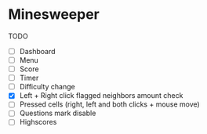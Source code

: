 # Minesweeper #

TODO

- [ ] Dashboard
- [ ] Menu
- [ ] Score
- [ ] Timer
- [ ] Difficulty change
- [x] Left + Right click flagged neighbors amount check
- [ ] Pressed cells (right, left and both clicks + mouse move)
- [ ] Questions mark disable
- [ ] Highscores